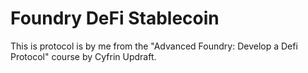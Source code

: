 # Foundry DeFi Stablecoin

This is protocol is by me from the "Advanced Foundry: Develop a Defi Protocol" course by Cyfrin Updraft.